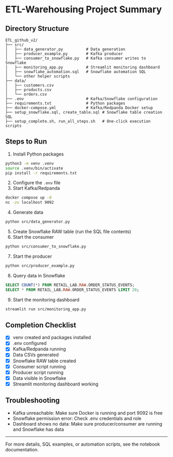 
# ETL-Warehousing Project Summary

## Directory Structure

```
ETL_github_v2/
├── src/
│   ├── data_generator.py          # Data generation
│   ├── producer_example.py        # Kafka producer
│   ├── consumer_to_snowflake.py   # Kafka consumer writes to Snowflake
│   ├── monitoring_app.py          # Streamlit monitoring dashboard
│   ├── snowflake_automation.sql   # Snowflake automation SQL
│   └── other helper scripts
├── data/
│   ├── customers.csv
│   ├── products.csv
│   └── orders.csv
├── .env                           # Kafka/Snowflake configuration
├── requirements.txt               # Python packages
├── docker-compose.yml             # Kafka/Redpanda Docker setup
├── setup_snowflake.sql, create_table.sql # Snowflake table creation SQL
├── setup_complete.sh, run_all_steps.sh   # One-click execution scripts
```

## Steps to Run

1. Install Python packages
  ```bash
  python3 -m venv .venv
  source .venv/bin/activate
  pip install -r requirements.txt
  ```
2. Configure the `.env` file
3. Start Kafka/Redpanda
  ```bash
  docker compose up -d
  nc -zv localhost 9092
  ```
4. Generate data
  ```bash
  python src/data_generator.py
  ```
5. Create Snowflake RAW table (run the SQL file contents)
6. Start the consumer
  ```bash
  python src/consumer_to_snowflake.py
  ```
7. Start the producer
  ```bash
  python src/producer_example.py
  ```
8. Query data in Snowflake
  ```sql
  SELECT COUNT(*) FROM RETAIL_LAB.RAW.ORDER_STATUS_EVENTS;
  SELECT * FROM RETAIL_LAB.RAW.ORDER_STATUS_EVENTS LIMIT 20;
  ```
9. Start the monitoring dashboard
  ```bash
  streamlit run src/monitoring_app.py
  ```

## Completion Checklist

- [x] venv created and packages installed
- [x] .env configured
- [x] Kafka/Redpanda running
- [x] Data CSVs generated
- [x] Snowflake RAW table created
- [x] Consumer script running
- [x] Producer script running
- [x] Data visible in Snowflake
- [x] Streamlit monitoring dashboard working

## Troubleshooting

- Kafka unreachable: Make sure Docker is running and port 9092 is free
- Snowflake permission error: Check .env credentials and role
- Dashboard shows no data: Make sure producer/consumer are running and Snowflake has data

---
For more details, SQL examples, or automation scripts, see the notebook documentation.
